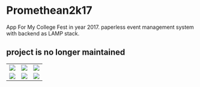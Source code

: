 # Promethean2k17
App For My College Fest in year 2017. paperless event management system with backend as LAMP stack. 

## project is no longer maintained

<table>
    <tr>
     <td><kbd><img src="https://lh3.googleusercontent.com/jy_wd5tgwH2HIriuPrN-62MBBJgnNPILRulEMdOraGnhGEuev5x51i9Otf5UFH9Cmw=w1920-h1049-rw"></kbd></td>
     <td><kbd><img src="https://lh3.googleusercontent.com/NsFobS8FSKqjqi3iLgE5lXcV7KNPHGwkoDi-ZTQOU29LQDG1CFLvuA66X0GtLvKGTvU=w1920-h1049-rw"></kbd></td>
     <td><kbd><img src="https://lh3.googleusercontent.com/CvnaRtOtjZCsA9ii0vCdNQwAm_dPnWUA_cjjKRwNyQjmSSqQPnFtdtOiiIVv_alKGj8=w1920-h1049-rw"></kbd></td>
     <tr> 
      <td><kbd><img src="https://lh3.googleusercontent.com/NcbAe_9UfKV0ro_wLAYcdf0Ds9ZIM7CKNJM0qIPTLsakIB9oEA0qU7JmFGDh5QRwbg=w1920-h1049-rw"></kbd></td>
      <td><kbd><img src="https://lh3.googleusercontent.com/F4xJHRG7TtQw4GKLQQPBp0d7DUE_oT3Ec1KpHsuD9NeoKa5gF8nyXsCndVhS6r8pcw=w1920-h1049-rw"></kbd></td>
      <td><kbd><img src="https://lh3.googleusercontent.com/TeXmfx5K6W-HtdcY1kWEgZLjtK8Z0Qq0atPEY6O9XZ9vIP8LZUK5wqK6OuZhXuOLEQ=w1920-h1049-rw"></kbd></td>
    </tr>
  </table>
